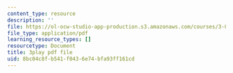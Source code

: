 ```yaml
---
content_type: resource
description: ''
file: https://ol-ocw-studio-app-production.s3.amazonaws.com/courses/3-021j-introduction-to-modeling-and-simulation-spring-2012/8bc04c8fb541f0436e74bfa93ff161cd_8GIRyIkHJZI.pdf
file_type: application/pdf
learning_resource_types: []
resourcetype: Document
title: 3play pdf file
uid: 8bc04c8f-b541-f043-6e74-bfa93ff161cd
---
```


